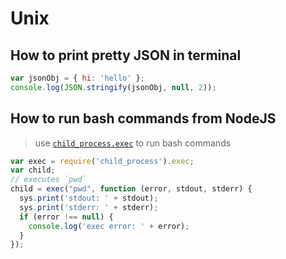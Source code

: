 # Unix

## How to print pretty JSON in terminal

```javascript
var jsonObj = { hi: 'hello' };
console.log(JSON.stringify(jsonObj, null, 2));
```

## How to run bash commands from NodeJS

> use [`child_process.exec`](https://nodejs.org/api/child_process.html#child_process_child_process_exec_command_options_callback) to run bash commands

```javascript
var exec = require('child_process').exec;
var child;
// executes `pwd`
child = exec("pwd", function (error, stdout, stderr) {
  sys.print('stdout: ' + stdout);
  sys.print('stderr: ' + stderr);
  if (error !== null) {
    console.log('exec error: ' + error);
  }
});
```

